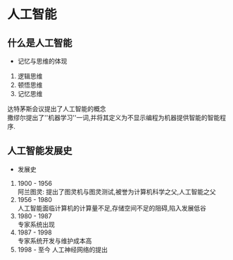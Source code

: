 # 人工智能 #


## 什么是人工智能 ##
- 记忆与思维的体现
1. 逻辑思维
1. 顿悟思维
1. 记忆思维

达特茅斯会议提出了人工智能的概念  
撒缪尔提出了''机器学习''一词,并将其定义为不显示编程为机器提供智能的智能程序.

## 人工智能发展史 ##
- 发展史
1. 1900 - 1956  
阿兰图灵: 提出了图灵机与图灵测试,被誉为计算机科学之父,人工智能之父
1. 1956 - 1980  
人工智能面临计算机的计算量不足,存储空间不足的阻碍,陷入发展低谷
1. 1980 - 1987  
专家系统出现
1. 1987 - 1998  
专家系统开发与维护成本高
1. 1998 - 至今
人工神经网络的提出
